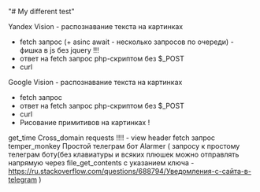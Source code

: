 "# My different test" 


Yandex Vision - распознавание текста на картинках 
 + fetch запрос (+ asinc await - несколько запросов по очереди) - фишка в js без jquery !!!
 + ответ на fetch запрос php-скриптом без $_POST 
 + curl

Google Vision - распознавание текста на картинках 
 + fetch запрос
 + ответ на fetch запрос php-скриптом без $_POST 
 + curl
 + Рисование примитивов на картинках !

get_time
 Cross_domain requests !!!! - view header
 fetch запрос
 temper_monkey
 Простой телеграм бот Alarmer ( запросу к простому телеграм боту(без клавиатуры и всяких плюшек можно отправлять напрямую через file_get_contents с указанием ключа - https://ru.stackoverflow.com/questions/688794/Уведомления-с-сайта-в-telegram )

